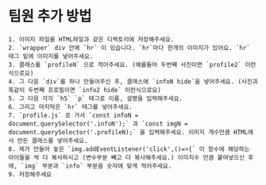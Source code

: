 # 팀원 추가 방법
    1. 이미지 파일을 HTML파일과 같은 디렉토리에 저장해주세요.
    2. `wrapper` div 안에 `hr` 이 있습니다. `hr`마다 한개의 이미지가 있어요. `hr` 태그 밑에 이미지를 넣어주세요.
    3. 클래스를 `profileN` 으로 적어주세요. (예를들어 두번째 사진이면 `profile2` 이런식으로요)
    4. 그 다음 `div`를 하나 만들어주신 후, 클래스에 `infoN hide`을 넣어주세요. (사진과 똑같이 두번째 프로필이면 `info2 hide` 이런식으로요)
    5. 그 다음 각각 `h5` `p` 태그로 이름, 설명을 입력해주세요.
    6. 그리고 마지막은 `hr` 태그를 넣어주세요.
    7. `profile.js` 로 가서 `const infoN = document.querySelector('.infoN');` 과 `const imgN = document.querySelector('.profileN);` 을 입력해주세요. 이미지 개수만큼 HTML에서 만든 클래스를 넣어주세요.
    8. 제가 만들어 놓은 `img.addEventListener('click',()=>{` 이 함수에 해당하는 아이들을 싹 다 복사하시고 (변수부분 빼고 다 복사해주세요.) 이미지수 만큼 붙여넣으신 후에, `img` 부분과 `info` 부분을 숫자에 맞게 적어주세요.
    9. 저장해주세요 